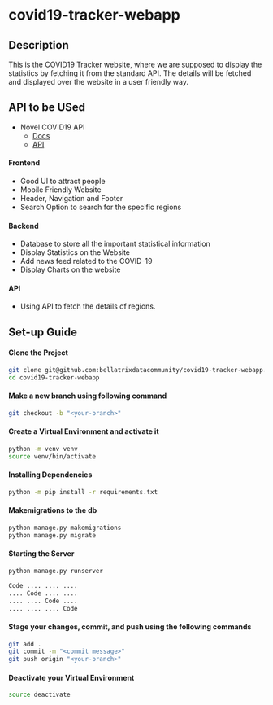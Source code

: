 # covid19-tracker-webapp

## Description
This is the COVID19 Tracker website, where we are supposed to display the statistics by fetching it from the standard API. The details will be fetched and displayed over the website in a user friendly way.

## API to be USed
- Novel COVID19 API
  - [Docs](https://disease.sh/docs)
  - [API](https://disease.sh/v2/all)

#### Frontend
- Good UI to attract people
- Mobile Friendly Website
- Header, Navigation and Footer
- Search Option to search for the specific regions

#### Backend
- Database to store all the important statistical information
- Display Statistics on the Website
- Add news feed related to the COVID-19
- Display Charts on the website

#### API
- Using API to fetch the details of regions.

## Set-up Guide

#### Clone the Project
```sh
git clone git@github.com:bellatrixdatacommunity/covid19-tracker-webapp.git
cd covid19-tracker-webapp
```

#### Make a new branch using following command
```sh
git checkout -b "<your-branch>"
```

#### Create a Virtual Environment and activate it
```sh
python -m venv venv
source venv/bin/activate
```

#### Installing Dependencies
```sh
python -m pip install -r requirements.txt
```

#### Makemigrations to the db
```sh
python manage.py makemigrations
python manage.py migrate
```

#### Starting the Server
```sh
python manage.py runserver
```

```txt
Code .... .... ....
.... Code .... ....
.... .... Code ....
.... .... .... Code
```

#### Stage your changes, commit, and push using the following commands
```sh
git add .
git commit -m "<commit message>"
git push origin "<your-branch>"
```

#### Deactivate your Virtual Environment
```sh
source deactivate
```








